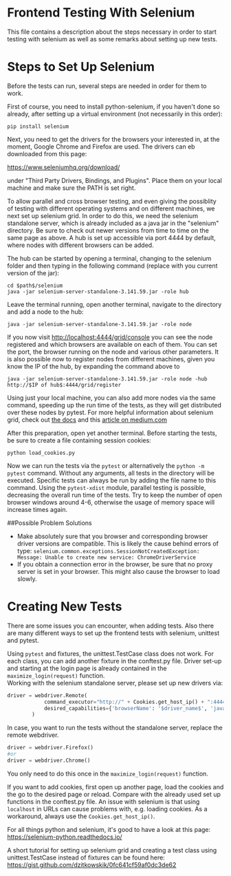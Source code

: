 Frontend Testing With Selenium
=============================

This file contains a description about the steps necessary in order to start testing with selenium 
as well as some remarks about setting up new tests.

# Steps to Set Up Selenium

Before the tests can run, several steps are needed in order for them to work.

First of course, you need to install python-selenium, if you haven't done so already, 
after setting up a virtual environment (not necessarily in this order):

`pip install selenium`

Next, you need to get the drivers for the browsers your interested in, at the moment, 
Google Chrome and Firefox are used. The drivers can eb downloaded from this page:

https://www.seleniumhq.org/download/

under "Third Party Drivers, Bindings, and Plugins". 
Place them on your local machine and make sure the PATH is set right.

To allow parallel and cross browser testing, and even giving the possiblity of testing
with different operating systems and on different machines, we next set up selenium grid.
In order to do this, we need the selenium standalone server, which is already included as a java jar 
in the "selenium" directory. Be sure to check out newer versions from time to time on the same page as above.
A hub is set up  accessible via port 4444 by default, where nodes with different browsers can be added.

The hub can be started by opening a terminal, changing to the selenium folder and then typing in the following command
(replace with you current version of the jar):

```
cd $path$/selenium  
java -jar selenium-server-standalone-3.141.59.jar -role hub
```

Leave the terminal running, open another terminal, navigate to the directory and add a node to the hub:

```
java -jar selenium-server-standalone-3.141.59.jar -role node
```

If you now visit [http://localhost:4444/grid/console](http://localhost:4444/grid/console/) you can see the node 
registered and which browsers are available on each of them.
You can set the port, the browser running on the node and various other parameters. 
It is also possible now to register nodes from different machines, given you know the IP of the hub, by expanding the 
command above to

```
java -jar selenium-server-standalone-3.141.59.jar -role node -hub http://$IP of hub$:4444/grid/register
```
 
Using just your local machine, you can also add more nodes via the same command,
speeding up the run time of the tests, as they will get distributed over these nodes by pytest.
For more helpful information about selenium grid, check out [the docs](https://www.seleniumhq.org/docs/07_selenium_grid.jsp) and this [article on medium.com](https://medium.com/@arnonaxelrod/running-cross-browser-selenium-tests-in-parallel-using-selenium-grid-and-docker-containers-9ee293b86cfd)

After this preparation, open yet another terminal. Before starting the tests, be sure to create a file containing 
session cookies:

```
python load_cookies.py
```

Now we can run the tests via the `pytest` or alternatively the `python -m pytest` command. Without any arguments,
all tests in the directory will be executed.
Specific tests can always be run by adding the file name to this command.
Using the `pytest-xdist` module, parallel testing is possible, decreasing the overall run time of the tests.
Try to keep the number of open browser windows around 4-6, 
otherwise the usage of memory space will increase times again.

##Possible Problem Solutions

- Make absolutely sure that you browser and corresponding browser driver versions are compatible. This is likely the 
cause behind errors of type:
``selenium.common.exceptions.SessionNotCreatedException: Message: Unable to create new service: ChromeDriverService``
- If you obtain a connection error in the browser, be sure that no proxy server is set in your browser. 
This might also cause the browser to load slowly.

# Creating New Tests

There are some issues you can encounter, when adding tests.
Also there are many different ways to set up the frontend tests with selenium, unittest and pytest.

Using `pytest` and fixtures, the unittest.TestCase class does not work.
For each class, you can add another fixture in the conftest.py file.
Driver set-up and starting at the login page is already contained in the `maximize_login(request)` function.  
Working with the selenium standalone server, please set up new drivers via:

```python
driver = webdriver.Remote(
            command_executor="http://" + Cookies.get_host_ip() + ":4444/wd/hub",
            desired_capabilities={'browserName': '$driver_name$', 'javascriptEnabled': True}
        )
```

In case, you want to run the tests without the standalone server, replace the remote webdriver.

```python
driver = webdriver.Firefox()
#or
driver = webdriver.Chrome()
```

You only need to do this once in the `maximize_login(request)` function.

If you want to add cookies, first open up another page, load the cookies and the go to the desired page or reload.
Compare with the already used set up functions in the conftest.py file.
An issue with selenium is that using `localhost` in URLs can cause problems with, e.g. loading cookies.
As a workaround, always use the `Cookies.get_host_ip()`.

For all things python and selenium, it's good to have a look at this page:  
https://selenium-python.readthedocs.io/

A short tutorial for setting up selenium grid and creating a test class using unittest.TestCase instead of fixtures 
can be found here:  
https://gist.github.com/dzitkowskik/0fc641cf59af0dc3de62


